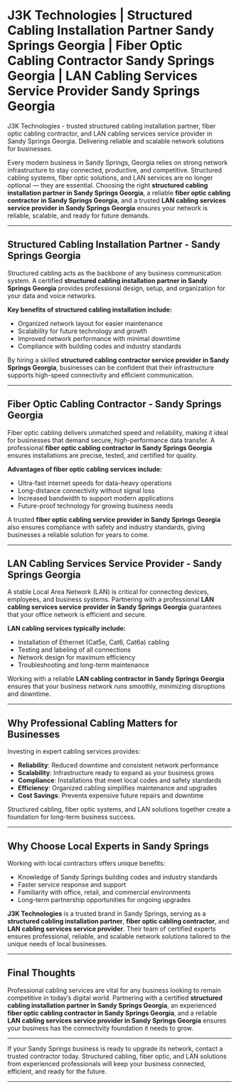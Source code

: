 
# J3K Technologies | Structured Cabling Installation Partner Sandy Springs Georgia | Fiber Optic Cabling Contractor Sandy Springs Georgia | LAN Cabling Services Service Provider Sandy Springs Georgia
J3K Technologies - trusted structured cabling installation partner, fiber optic cabling contractor, and LAN cabling services service provider in Sandy Springs Georgia. Delivering reliable and scalable network solutions for businesses.

Every modern business in Sandy Springs, Georgia relies on strong network infrastructure to stay connected, productive, and competitive. Structured cabling systems, fiber optic solutions, and LAN services are no longer optional — they are essential. Choosing the right **structured cabling installation partner in Sandy Springs Georgia**, a reliable **fiber optic cabling contractor in Sandy Springs Georgia**, and a trusted **LAN cabling services service provider in Sandy Springs Georgia** ensures your network is reliable, scalable, and ready for future demands.  

---

## Structured Cabling Installation Partner - Sandy Springs Georgia  

Structured cabling acts as the backbone of any business communication system. A certified **structured cabling installation partner in Sandy Springs Georgia** provides professional design, setup, and organization for your data and voice networks.  

**Key benefits of structured cabling installation include:**  
- Organized network layout for easier maintenance  
- Scalability for future technology and growth  
- Improved network performance with minimal downtime  
- Compliance with building codes and industry standards  

By hiring a skilled **structured cabling contractor service provider in Sandy Springs Georgia**, businesses can be confident that their infrastructure supports high-speed connectivity and efficient communication.  

---

## Fiber Optic Cabling Contractor - Sandy Springs Georgia  

Fiber optic cabling delivers unmatched speed and reliability, making it ideal for businesses that demand secure, high-performance data transfer. A professional **fiber optic cabling contractor in Sandy Springs Georgia** ensures installations are precise, tested, and certified for quality.  

**Advantages of fiber optic cabling services include:**  
- Ultra-fast internet speeds for data-heavy operations  
- Long-distance connectivity without signal loss  
- Increased bandwidth to support modern applications  
- Future-proof technology for growing business needs  

A trusted **fiber optic cabling service provider in Sandy Springs Georgia** also ensures compliance with safety and industry standards, giving businesses a reliable solution for years to come.  

---

## LAN Cabling Services Service Provider - Sandy Springs Georgia  

A stable Local Area Network (LAN) is critical for connecting devices, employees, and business systems. Partnering with a professional **LAN cabling services service provider in Sandy Springs Georgia** guarantees that your office network is efficient and secure.  

**LAN cabling services typically include:**  
- Installation of Ethernet (Cat5e, Cat6, Cat6a) cabling  
- Testing and labeling of all connections  
- Network design for maximum efficiency  
- Troubleshooting and long-term maintenance  

Working with a reliable **LAN cabling contractor in Sandy Springs Georgia** ensures that your business network runs smoothly, minimizing disruptions and downtime.  

---

## Why Professional Cabling Matters for Businesses  

Investing in expert cabling services provides:  

- **Reliability**: Reduced downtime and consistent network performance  
- **Scalability**: Infrastructure ready to expand as your business grows  
- **Compliance**: Installations that meet local codes and safety standards  
- **Efficiency**: Organized cabling simplifies maintenance and upgrades  
- **Cost Savings**: Prevents expensive future repairs and downtime  

Structured cabling, fiber optic systems, and LAN solutions together create a foundation for long-term business success.  

---

## Why Choose Local Experts in Sandy Springs  

Working with local contractors offers unique benefits:  

- Knowledge of Sandy Springs building codes and industry standards  
- Faster service response and support  
- Familiarity with office, retail, and commercial environments  
- Long-term partnership opportunities for ongoing upgrades  

**J3K Technologies** is a trusted brand in Sandy Springs, serving as a **structured cabling installation partner**, **fiber optic cabling contractor**, and **LAN cabling services service provider**. Their team of certified experts ensures professional, reliable, and scalable network solutions tailored to the unique needs of local businesses.  

---

## Final Thoughts  

Professional cabling services are vital for any business looking to remain competitive in today’s digital world. Partnering with a certified **structured cabling installation partner in Sandy Springs Georgia**, an experienced **fiber optic cabling contractor in Sandy Springs Georgia**, and a reliable **LAN cabling services service provider in Sandy Springs Georgia** ensures your business has the connectivity foundation it needs to grow.  

---

If your Sandy Springs business is ready to upgrade its network, contact a trusted contractor today. Structured cabling, fiber optic, and LAN solutions from experienced professionals will keep your business connected, efficient, and ready for the future.  

---
